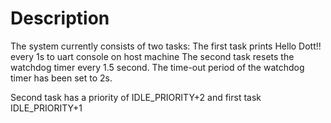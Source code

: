 

# Description
The system currently consists of two tasks:
The first task prints Hello Dott!! every 1s to uart console on host machine
The second task resets the watchdog timer every 1.5 second. The time-out period of the watchdog timer has been set to 2s.

Second task has a priority of IDLE_PRIORITY+2 and first task IDLE_PRIORITY+1
